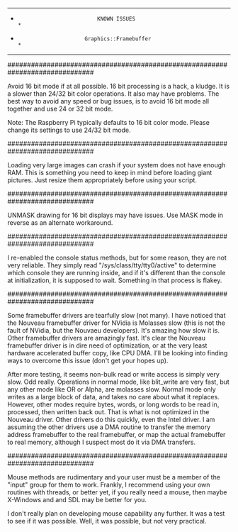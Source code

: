 ******************************************************************************
*                              KNOWN ISSUES                                  *
*                          Graphics::Framebuffer                             *
******************************************************************************

##############################################################################

Avoid 16 bit mode if at all possible.  16 bit processing is a hack, a kludge.
It is a slower than 24/32 bit color operations.  It also may have problems.
The best way to avoid any speed or bug issues, is to avoid 16 bit mode all
together and use 24 or 32 bit mode.

Note:  The Raspberry Pi typically defaults to 16 bit color mode.  Please
       change its settings to use 24/32 bit mode.

##############################################################################

Loading very large images can crash if your system does not have enough RAM.
This is something you need to keep in mind before loading giant pictures.
Just resize them appropriately before using your script.

##############################################################################

UNMASK drawing for 16 bit displays may have issues.  Use MASK mode in
reverse as an alternate workaround.

##############################################################################

I re-enabled the console status methods, but for some reason, they are not
very reliable.  They simply read "/sys/class/tty/tty0/active" to determine
which console they are running inside, and if it's different than the console
at initialization, it is supposed to wait.  Something in that process is
flakey.

##############################################################################

Some framebuffer drivers are tearfully slow (not many).  I have noticed that
the Nouveau framebuffer driver for NVidia is Molasses slow (this is not the
fault of NVidia, but the Nouvaeu developers).  It's amazing how slow it is.
Other framebuffer drivers are amazingly fast.  It's clear the Nouveau
framebuffer driver is in dire need of optimization, or at the very least
hardware accelerated buffer copy, like CPU DMA.  I'll be looking into finding
ways to overcome this issue (don't get your hopes up).

After more testing, it seems non-bulk read or write access is simply very
slow.  Odd really.  Operations in normal mode, like blit_write are very
fast, but any other mode like OR or Alpha, are molasses slow.  Normal mode
only writes as a large block of data, and takes no care about what it
replaces.  However, other modes require bytes, words, or long words to be read
in, processed, then written back out.  That is what is not optimized in the
Nouveau driver.  Other drivers do this quickly, even the Intel driver.  I am
assuming the other drivers use a DMA routine to transfer the memory address
framebuffer to the real framebuffer, or map the actual framebuffer to real
memory, although I suspect most do it via DMA transfers.

##############################################################################

Mouse methods are rudimentary and your user must be a member of the "input"
group for them to work.  Frankly, I recommend using your own routines with
threads, or better yet, if you really need a mouse, then maybe X-Windows and
and SDL may be better for you.

I don't really plan on developing mouse capability any further.  It was a test
to see if it was possible.  Well, it was possible, but not very practical.

